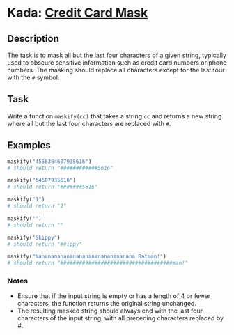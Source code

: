 # Kada: [Credit Card Mask](https://www.codewars.com/kata/5412509bd436bd33920011bc)

## Description
The task is to mask all but the last four characters of a given string, typically used to obscure sensitive information such as credit card numbers or phone numbers. The masking should replace all characters except for the last four with the `#` symbol.

## Task
Write a function `maskify(cc)` that takes a string `cc` and returns a new string where all but the last four characters are replaced with `#`. 

## Examples
```python
maskify("4556364607935616")
# should return "############5616"

maskify("64607935616")
# should return "#######5616"

maskify("1")
# should return "1"

maskify("")
# should return ""

maskify("Skippy")
# should return "##ippy"

maskify("Nananananananananananananananana Batman!")
# should return "####################################man!"
```

### Notes
- Ensure that if the input string is empty or has a length of 4 or fewer characters, the function returns the original string unchanged.
- The resulting masked string should always end with the last four characters of the input string, with all preceding characters replaced by #.